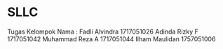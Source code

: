 # SLLC
Tugas Kelompok
Nama :
Fadli Alvindra 1717051026
Adinda Rizky F 1717051042
Muhammad Reza A 1717051044
Ilham Maulidan  1757051006

